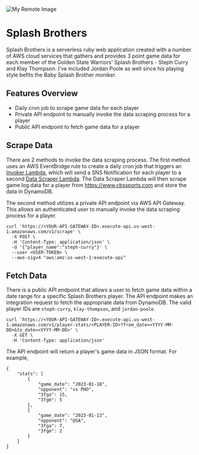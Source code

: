 ![My Remote Image](https://splash-brothers.s3.us-west-1.amazonaws.com/splash_brothers_architecture.png)

# Splash Brothers

Splash Brothers is a serverless ruby web application created with a number of AWS cloud services that gathers
and provides 3 point game data for each member of the Golden State Warriors' Splash Brothers - Steph Curry
and Klay Thompson. I've included Jordan Poole as well since his playing style befits the Baby Splash Brother
moniker.

## Features Overview

-   Daily cron job to scrape game data for each player
-   Private API endpoint to manually invoke the data scraping process for a player
-   Public API endpoint to fetch game data for a player

## Scrape Data

There are 2 methods to invoke the data scraping process. The first method uses an AWS EventBridge rule to create
a daily cron job that triggers an [Invoker Lambda](lambda_functions/splash_brothers_invoker), which will send a
SNS Notification for each player to a second [Data Scraper Lambda](lambda_functions/splash_brothers_data_scraper).
The Data Scraper Lambda will then scrape game log data for a player from https://www.cbssports.com and store the
data in DynamoDB.

The second method utilizes a private API endpoint via AWS API Gateway. This allows an authenticated user
to manually invoke the data scraping process for a player.

```
curl 'https://<YOUR-API-GATEWAY-ID>.execute-api.us-west-1.amazonaws.com/v1/scrape' \
  -X POST \
  -H 'Content-Type: application/json' \
  -d '{"player_name":"steph-curry"}' \
  --user <USER-TOKEN> \
  --aws-sigv4 "aws:amz:us-west-1:execute-api"
```

## Fetch Data

There is a public API endpoint that allows a user to fetch game data within a date range for a specific
Splash Brothers player. The API endpoint makes an integration request to fetch the appropriate data from
DynamoDB. The valid player IDs are `steph-curry`, `klay-thompson`, and `jordan-poole`.

```
curl 'https://<YOUR-API-GATEWAY-ID>.execute-api.us-west-1.amazonaws.com/v1/player-stats/<PLAYER-ID>?from_date=<YYYY-MM-DD>&to_date=<YYYY-MM-DD>' \
  -X GET \
  -H 'Content-Type: application/json'
```

The API endpoint will return a player's game data in JSON format. For example,

```
{
    "stats": [
        {
            "game_date": "2023-01-10",
            "opponent": "vs PHO",
            "3fga": 15,
            "3fgm": 5
        },
        {
            "game_date": "2023-01-13",
            "opponent": "@SA",
            "3fga": 7,
            "3fgm": 2
        }
    ]
}
```
